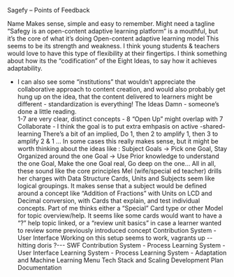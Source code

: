 Sagefy – Points of Feedback

Name
Makes sense, simple and easy to remember.  Might need a tagline “Safegy is an open-content adaptive learning platform” is a mouthful, but it’s the core of what it’s doing
Open-content adaptive learning model
 This seems to be its strength and weakness.   I think young students & teachers would love to have this type of flexibility at their fingertips.  I think something about how its the “codification” of the Eight Ideas, to say how it achieves adaptability.
- I can also see some “institutions” that wouldn’t appreciate the collaborative approach to content creation, and would also probably get hung up on the idea, that the content delivered to learners might be different - standardization is everything!
The Ideas
Damn - someone’s done  a little reading.  
1-7 are very clear, distinct concepts - 8 “Open Up” might overlap with 7 Collaborate - I think the goal is to put extra emhpasis on active -shared- learning
There’s a bit of an implied, Do 1, then 2 to amplify 1, then 3 to amplify 2 & 1 … In some cases this really makes sense, but it might be worth thinking about the ideas like :
Subject Goals -> Pick one Goal, Stay Organized around the one Goal -> Use Prior knowledge to understand the one Goal, Make the one Goal real, Go deep on the one…
All in all, these sound like the core principles Mel (wife/special ed teacher) drills her charges with
Data Structure
Cards, Units and Subjects seem like logical groupings.  It makes sense that a subject would be defined around a concept like “Addition of Fractions” with Units on LCD and Decimal conversion, with Cards that explain, and test individual concepts.  Part of me thinks either a “Special” Card type or other Model for topic overview/help.  It seems like some cards would want to have a “?” help topic linked, or a “review unit basics”  in case a learner wanted to review some previously introduced concept
Contribution System - User Interface
Working on this setup seems to work, vagrants up -- hitting doris ?--- SWF
Contribution System - Process
Learning System - User Interface
Learning System - Process
Learning System - Adaptation and Machine Learning
Menu
Tech Stack and Scaling
Development Plan
Documentation
